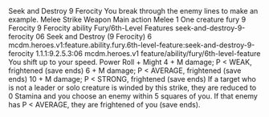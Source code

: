 <ability>
  <name>Seek and Destroy</name>
  <cost>9 Ferocity</cost>
  <flavor>You break through the enemy lines to make an example.</flavor>
  <keywords>
    <keyword>Melee</keyword>
    <keyword>Strike</keyword>
    <keyword>Weapon</keyword>
  </keywords>
  <type>Main action</type>
  <distance>Melee 1</distance>
  <target>One creature</target>
  <metadata>
    <class>fury</class>
    <cost>9 Ferocity</cost>
    <cost_amount>9</cost_amount>
    <cost_resource>Ferocity</cost_resource>
    <feature_type>ability</feature_type>
    <file_dpath>Fury/6th-Level Features</file_dpath>
    <item_id>seek-and-destroy-9-ferocity</item_id>
    <item_index>06</item_index>
    <item_name>Seek and Destroy (9 Ferocity)</item_name>
    <level>6</level>
    <scc>mcdm.heroes.v1:feature.ability.fury.6th-level-feature:seek-and-destroy-9-ferocity</scc>
    <scdc>1.1.1:9.2.5.3:06</scdc>
    <source>mcdm.heroes.v1</source>
    <type>feature/ability/fury/6th-level-feature</type>
  </metadata>
  <effects>
    <effect type="mundane">You shift up to your speed.</effect>
    <effect type="roll">
      <roll>Power Roll + Might</roll>
      <t1>4 + M damage; P &lt; WEAK, frightened (save ends)</t1>
      <t2>6 + M damage; P &lt; AVERAGE, frightened (save ends)</t2>
      <t3>10 + M damage; P &lt; STRONG, frightened (save ends)</t3>
    </effect>
    <effect type="mundane">If a target who is not a leader or solo creature is winded by this strike, they are reduced to 0 Stamina and you choose an enemy within 5 squares of you. If that enemy has P &lt; AVERAGE, they are frightened of you (save ends).</effect>
  </effects>
</ability>
